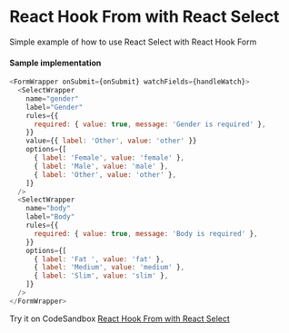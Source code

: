 # React Hook From with React Select

Simple example of how to use React Select with React Hook Form

#### Sample implementation

```javascript
<FormWrapper onSubmit={onSubmit} watchFields={handleWatch}>
  <SelectWrapper
    name="gender"
    label="Gender"
    rules={{
      required: { value: true, message: 'Gender is required' },
    }}
    value={{ label: 'Other', value: 'other' }}
    options={[
      { label: 'Female', value: 'female' },
      { label: 'Male', value: 'male' },
      { label: 'Other', value: 'other' },
    ]}
  />
  <SelectWrapper
    name="body"
    label="Body"
    rules={{
      required: { value: true, message: 'Body is required' },
    }}
    options={[
      { label: 'Fat ', value: 'fat' },
      { label: 'Medium', value: 'medium' },
      { label: 'Slim', value: 'slim' },
    ]}
  />
</FormWrapper>
```

Try it on CodeSandbox [React Hook From with React Select](#)
